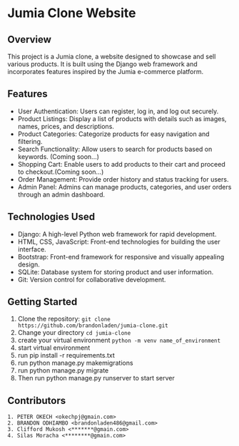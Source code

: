 # Jumia Clone Website

## Overview

This project is a Jumia clone, a website designed to showcase and sell various products. It is built using the Django web framework and incorporates features inspired by the Jumia e-commerce platform.

## Features

- User Authentication: Users can register, log in, and log out securely.
- Product Listings: Display a list of products with details such as images, names, prices, and descriptions.
- Product Categories: Categorize products for easy navigation and filtering.
- Search Functionality: Allow users to search for products based on keywords. (Coming soon...)
- Shopping Cart: Enable users to add products to their cart and proceed to checkout.(Coming soon...)
- Order Management: Provide order history and status tracking for users.
- Admin Panel: Admins can manage products, categories, and user orders through an admin dashboard.

## Technologies Used

- Django: A high-level Python web framework for rapid development.
- HTML, CSS, JavaScript: Front-end technologies for building the user interface.
- Bootstrap: Front-end framework for responsive and visually appealing design.
- SQLite: Database system for storing product and user information.
- Git: Version control for collaborative development.

## Getting Started

1. Clone the repository: `git clone https://github.com/brandonladen/jumia-clone.git`
2. Change your directory `cd jumia-clone`
3. create your virtual environment `python -m venv name_of_environment`
4. start virtual environment
5. run pip install -r requirements.txt
6. run python manage.py makemigrations
7. run python manage.py migrate
8. Then run python manage.py runserver to start server

## Contributors

    1. PETER OKECH <okechpj@gmain.com>
    2. BRANDON ODHIAMBO <brandonladen486@gmail.com>
    3. Clifford Mukosh <*******@gmain.com>
    4. Silas Moracha <********@gmain.com>